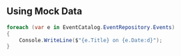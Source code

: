 ## Using Mock Data
```C#
foreach (var e in EventCatalog.EventRepository.Events)
{
    Console.WriteLine($"{e.Title} on {e.Date:d}");
}
```